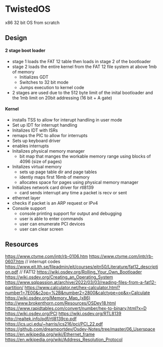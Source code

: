 # TwistedOS

x86 32 bit OS from scratch

## Design

#### 2 stage boot loader
- stage 1 loads the FAT 12 table then loads in stage 2 of the bootloader
- stage 2 loads the entire kernel from the FAT 12 file system at above 1mb of memory
  - Initializes GDT
  - Switches to 32 bit mode
  - Jumps execution to kernel code
- 2 stages are used due to the 512 byte limit of the inital bootloader and the 1mb limit on 20bit addressing (16 bit + A gate)

#### Kernel
- installs TSS to allow for interupt handling in user mode
- Set up IDT for interrupt handling
- Initalizes IDT with ISRs
- remaps the PIC to allow for interrupts
- Sets up keyboard driver
- enables interrupts
- Initalizes physical memory manager
  - bit map that manges the workable memory range using blocks of 4096 (size of pages)
- Initalizes virtual memory
  - sets up page table dir and page tables
  - identiy maps first 16mb of memory
  - allocates space for pages using physical memory manager
- Initializes network card driver for rtl8139
  - card sends interrupt any time a packet is recv or sent
- ethernet layer
 - checks if packet is an ARP request or IPv4
- Console support
  - console printing support for output and debugging
  - user is able to enter commands
  - user can enumerate PCI devices
  - user can clear screen

## Resources

https://www.ctyme.com/intr/rb-0106.htm 
https://www.ctyme.com/intr/rb-0607.htm // interrupt codes
https://www.eit.lth.se/fileadmin/eit/courses/eitn50/Literature/fat12_description.pdf // FAT12
https://wiki.osdev.org/Rolling_Your_Own_Bootloader
https://wiki.osdev.org/Creating_an_Operating_System
https://www.sqlpassion.at/archive/2022/03/03/reading-files-from-a-fat12-partition/
https://www.calculator.net/hex-calculator.html?number1=7E00&c2op=%2B&number2=2800&calctype=op&x=Calculate
https://wiki.osdev.org/Memory_Map_(x86)
http://www.brokenthorn.com/Resources/OSDev18.html
https://www.rapidtables.com/convert/number/hex-to-binary.html?x=D
https://wiki.osdev.org/PCI
https://wiki.osdev.org/RTL8139
http://realtek.info/pdf/rtl8139cp.pdf
https://ics.uci.edu/~harris/ics216/pci/PCI_22.pdf
https://github.com/dreamportdev/Osdev-Notes/tree/master/06_Userspace
https://en.wikipedia.org/wiki/Ethernet_frame
https://en.wikipedia.org/wiki/Address_Resolution_Protocol
